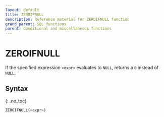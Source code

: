 ```yaml
---
layout: default
title: ZEROIFNULL
description: Reference material for ZEROIFNULL function
grand_parent: SQL functions
parent: Conditional and miscellaneous functions
---
```


# ZEROIFNULL

If the specified expression `<expr>` evaluates to `NULL`, returns a `0` instead of `NULL`.

## Syntax
{: .no_toc}

```sql
ZEROIFNULL(<expr>)
```
